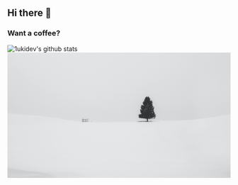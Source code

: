 ## Hi there 👋
### Want a coffee?

![1ukidev's github stats](https://github-readme-stats.vercel.app/api?username=1ukidev&count_private=true)
<img src="Docs/wallpaper.png"/>

<!--
**1ukidev/1ukidev** is a ✨ _special_ ✨ repository because its `README.md` (this file) appears on your GitHub profile.

Here are some ideas to get you started:

- 🔭 I’m currently working on ...
- 🌱 I’m currently learning ...
- 👯 I’m looking to collaborate on ...
- 🤔 I’m looking for help with ...
- 💬 Ask me about ...
- 📫 How to reach me: ...
- 😄 Pronouns: ...
- ⚡ Fun fact: ...
-->
